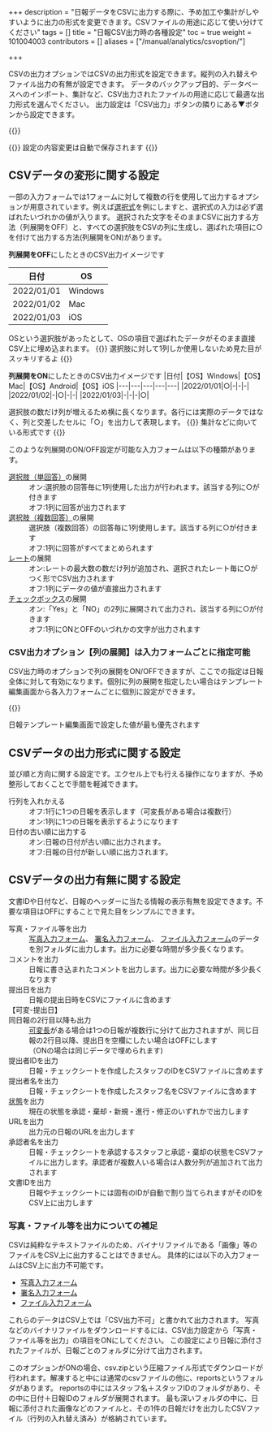 +++
description = "日報データをCSVに出力する際に、予め加工や集計がしやすいように出力の形式を変更できます。CSVファイルの用途に応じて使い分けてください"
tags = []
title = "日報CSV出力時の各種設定"
toc = true
weight = 101004003
contributors = []
aliases = ["/manual/analytics/csvoption/"]

+++

CSVの出力オプションではCSVの出力形式を設定できます。縦列の入れ替えやファイル出力の有無が設定できます。
データのバックアップ目的、データベースへのインポート、集計など、CSV出力されたファイルの用途に応じて最適な出力形式を選んでください。
出力設定は「CSV出力」ボタンの隣りにある▼ボタンから設定できます。

{{<appscreen filename="csv-setting" title="CSV出力設定は様々な箇所から設定できます。ここでは受信BOXから設定を開いています"  >}}

{{<alice pos="right" icon="ok">}}
設定の内容変更は自動で保存されます
{{</alice>}}

## CSVデータの変形に関する設定

一部の入力フォームでは1フォームに対して複数の行を使用して出力するオプションが用意されています。例えば[選択式](/docs/manual/initial-setting/template/select/)を例にしますと、選択式の入力は必ず選ばれたいづれかの値が入ります。
選択された文字をそのままCSVに出力する方法（列展開をOFF）と、すべての選択肢をCSVの列に生成し、選ばれた項目に○を付けて出力する方法(列展開をON)があります。

**列展開をOFF**にしたときのCSV出力イメージです

|日付|OS|
|---|---|
|2022/01/01|Windows|
|2022/01/02|Mac|
|2022/01/03|iOS|

OSという選択肢があったとして、OSの項目で選ばれたデータがそのまま直接CSV上に埋め込まれます。
{{<alice pos="right" icon="ok">}}
選択肢に対して1列しか使用しないため見た目がスッキリするよ
{{</alice>}}

**列展開をON**にしたときのCSV出力イメージです
|日付|【OS】Windows|【OS】Mac|【OS】Android|【OS】iOS
|---|---|---|---|---|
|2022/01/01|○|-|-|-|
|2022/01/02|-|○|-|-|
|2022/01/03|-|-|-|○|

選択肢の数だけ列が増えるため横に長くなります。各行には実際のデータではなく、列と交差したセルに「○」を出力して表現します。
{{<alice pos="right" icon="ok">}}
集計などに向いている形式です
{{</alice>}}

このような列展開のON/OFF設定が可能な入力フォームは以下の種類があります。

<dl>
  <dt><a href="/docs/manual/initial-setting/template/select/">選択肢（単回答）</a>の展開</dt>
  <dd>オン:選択肢の回答毎に1列使用した出力が行われます。該当する列に○が付きます<br>オフ:1列に回答が出力されます</dd>
  <dt><a href="/docs/manual/initial-setting/template/select2/">選択肢（複数回答）</a>の展開</dt>
  <dd>選択肢（複数回答）の回答毎に1列使用します。該当する列に○が付きます<br>オフ:1列に回答がすべてまとめられます</dd>
  <dt><a href="/docs/manual/initial-setting/template/rate/">レート</a>の展開</dt>
  <dd>オン:レートの最大数の数だけ列が追加され、選択されたレート毎に○がつく形でCSV出力されます<br>オフ:1列にデータの値が直接出力されます</dd>
  <dt><a href="/docs/manual/initial-setting/template/checkbox/">チェックボックス</a>の展開</dt>
  <dd>オン:「Yes」と「NO」の2列に展開されて出力され、該当する列に○が付きます<br>オフ:1列にONとOFFのいづれかの文字が出力されます</dd>
</dl>

### CSV出力オプション【列の展開】は入力フォームごとに指定可能

CSV出力時のオプションで列の展開をON/OFFできますが、ここでの指定は日報全体に対して有効になります。個別に列の展開を指定したい場合はテンプレート編集画面から各入力フォームごとに個別に設定ができます。

{{<appscreen filename="template-setting" title="日報テンプレート編集からCSVの設定を個別で行う"  >}}

日報テンプレート編集画面で設定した値が最も優先されます

## CSVデータの出力形式に関する設定

並び順と方向に関する設定です。エクセル上でも行える操作になりますが、予め整形しておくことで手間を軽減できます。

<dl>
  <dt>行列を入れかえる</dt>
  <dd>オフ:1行に1つの日報を表示します（可変長がある場合は複数行）<br>オン:1列に1つの日報を表示するようになります</dd>
  <dt>日付の古い順に出力する</dt>
  <dd>オン:日報の日付が古い順に出力されます。<br>オフ:日報の日付が新しい順に出力されます。</dd>
</dl>

## CSVデータの出力有無に関する設定

文書IDや日付など、日報のヘッダーに当たる情報の表示有無を設定できます。不要な項目はOFFにすることで見た目をシンプルにできます。


<dl>
  <dt>写真・ファイル等を出力</dt>
  <dd>
    <a href="/docs/manual/initial-setting/template/picture/">写真入力フォーム</a>、
    <a href="/docs/manual/initial-setting/template/sign/">署名入力フォーム</a>、
    <a href="/docs/manual/initial-setting/template/file/">ファイル入力フォーム</a>のデータを別フォルダに出力します。出力に必要な時間が多少長くなります。
  </dd>
  <dt>コメントを出力</dt>
  <dd>日報に書き込まれたコメントを出力します。出力に必要な時間が多少長くなります</dd>
  <dt>提出日を出力</dt>
  <dd>日報の提出日時をCSVにファイルに含めます</dd>
  <dt>【可変-提出日】<br>同日報の2行目以降も出力</dt>
  <dd>
    <a href="/docs/manual/initial-setting/template/array/">可変長</a>がある場合は1つの日報が複数行に分けて出力されますが、同じ日報の2行目以降、提出日を空欄にしたい場合はOFFにします<br>（ONの場合は同じデータで埋められます)
  </dd>
  <dt>提出者IDを出力</dt>
  <dd>日報・チェックシートを作成したスタッフのIDをCSVファイルに含めます</dd>
  <dt>提出者名を出力</dt>
  <dd>日報・チェックシートを作成したスタッフ名をCSVファイルに含めます</dd>
  <dt><a href="/docs/manual/read-report/state/">状態</a>を出力</dt>
  <dd>現在の状態を承認・棄却・新規・進行・修正のいずれかで出力します</dd>
  <dt>URLを出力</dt>
  <dd>出力元の日報のURLを出力します</dd>
  <dt>承認者名を出力</dt>
  <dd>日報・チェックシートを承認するスタッフと承認・棄却の状態をCSVファイルに出力します。承認者が複数人いる場合は人数分列が追加されて出力されます</dd>
  <dt>文書IDを出力</dt>
  <dd>日報やチェックシートには固有のIDが自動で割り当てられますがそのIDをCSV上に出力します</dd>
</dl>

### 写真・ファイル等を出力についての補足

CSVは純粋なテキストファイルのため、バイナリファイルである「画像」等のファイルをCSV上に出力することはできません。
具体的には以下の入力フォームはCSV上に出力不可能です。

- [写真入力フォーム](/docs/manual/initial-setting/template/picture/)
- [署名入力フォーム](/docs/manual/initial-setting/template/sign/)
- [ファイル入力フォーム](/docs/manual/initial-setting/template/file/)

これらのデータはCSV上では「CSV出力不可」と書かれて出力されます。
写真などのバイナリファイルをダウンロードするには、CSV出力設定から「写真・ファイル等を出力」の項目をONにしてください。
この設定により日報に添付されたファイルが、日報ごとのフォルダに分けて出力されます。

このオプションがONの場合、csv.zipという圧縮ファイル形式でダウンロードが行われます。解凍すると中には通常のcsvファイルの他に、reportsというフォルダがあります。
reportsの中にはスタッフ名＋スタッフIDのフォルダがあり、その中に日付＋日報IDのフォルダが展開されます。
最も深いフォルダの中に、日報に添付された画像などのファイルと、その1件の日報だけを出力したCSVファイル（行列の入れ替え済み）が格納されています。
